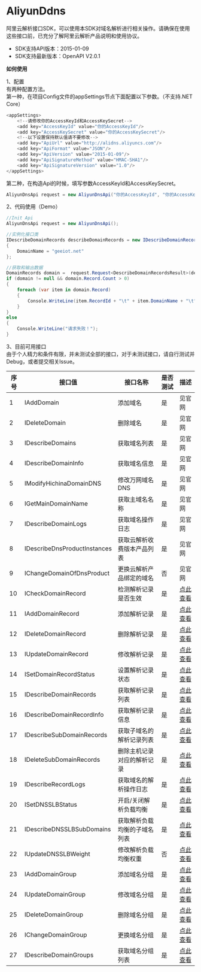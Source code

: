 # AliyunDdns
阿里云解析接口SDK，可以使用本SDK对域名解析进行相关操作。请确保在使用这些接口前，已充分了解阿里云解析产品说明和使用协议。<br />
- SDK支持API版本：2015-01-09
- SDK支持最新版本：OpenAPI V2.0.1

**如何使用**

1、配置<br />
有两种配置方法。<br />
第一种，在项目Config文件的appSettings节点下面配置以下参数。（不支持.NET Core）<br />
```csharp
<appSettings>
    <!--请修改你的AccessKeyId和AccessKeySecret-->
    <add key="AccessKeyId" value="你的AccessKeyId"/>
    <add key="AccessKeySecret" value="你的AccessKeySecret"/>
    <!--以下设置保持默认值请不要修改-->
    <add key="ApiUrl" value="http://alidns.aliyuncs.com"/>
    <add key="ApiFormat" value="JSON"/>
    <add key="ApiVersion" value="2015-01-09"/>
    <add key="ApiSignatureMethod" value="HMAC-SHA1"/>
    <add key="ApiSignatureVersion" value="1.0"/>
</appSettings>
```
第二种，在构造Api的时候，填写参数AccessKeyId和AccessKeySecret。<br />
```csharp
AliyunDnsApi request = new AliyunDnsApi("你的AccessKeyId", "你的AccessKeySecret");
```

2、代码使用（Demo）<br />
```csharp
//Init Api
AliyunDnsApi request = new AliyunDnsApi();

//实例化接口类
IDescribeDomainRecords describeDomainRecords = new IDescribeDomainRecords()
{
    DomainName = "geeiot.net"
};

//获取和输出数据
DomainRecords domain =  request.Request<DescribeDomainRecordsResult>(describeDomainRecords).DomainRecords; //泛型参数为Result实体模型
if (domain != null && domain.Record.Count > 0)
{
    foreach (var item in domain.Record)
    {
        Console.WriteLine(item.RecordId + "\t" + item.DomainName + "\t" + item.Status + "\t" + item.RR + "\t" + item.Value);
    }
}
else
{
    Console.WriteLine("请求失败！");
}
```

3、目前可用接口<br />
由于个人精力和条件有限，并未测试全部的接口，对于未测试接口，请自行测试并Debug，或者提交相关Issue。<br />

| 序号  | 接口值  | 接口名称 | 是否测试 |  描述  |
| ------------ | ------------ | ------- |------------ | ------------ |
| 1  | IAddDomain  | 添加域名  | 是  | 见官网  |
| 2  | IDeleteDomain  | 删除域名  | 是  |  见官网 |
| 3  | IDescribeDomains  | 获取域名列表  | 是  |  见官网 |
| 4  | IDescribeDomainInfo  | 获取域名信息  | 是  |  见官网 |
| 5  | IModifyHichinaDomainDNS  | 修改万网域名DNS  | 是  |  见官网 |
| 6  | IGetMainDomainName  | 获取主域名名称   | 是  | 见官网  |
| 7  | IDescribeDomainLogs  | 获取域名操作日志   | 是  | 见官网  |
| 8  | IDescribeDnsProductInstances  | 获取云解析收费版本产品列表   | 是  | 见官网  |
| 9  | IChangeDomainOfDnsProduct  | 更换云解析产品绑定的域名   | 否  | 见官网  |
| 10  | ICheckDomainRecord  | 检测解析记录是否生效   | 是  | [点此查看](https://help.aliyun.com/document_detail/29770.html?spm=a2c4g.11186623.6.632.57482a2fJsIWI8 "点此查看")  |
| 11  | IAddDomainRecord  | 添加解析记录   | 是  | [点此查看](https://help.aliyun.com/document_detail/29772.html?spm=a2c4g.11186623.6.634.1a2c7d8c0ELy4p "点此查看") |
| 12  | IDeleteDomainRecord  | 删除解析记录   | 是  | [点此查看](https://help.aliyun.com/document_detail/29773.html?spm=a2c4g.11186623.6.635.5cff47d9MTmKi2 "点此查看") |
| 13  | IUpdateDomainRecord  | 修改解析记录   | 是  | [点此查看](https://help.aliyun.com/document_detail/29774.html?spm=a2c4g.11186623.6.636.208f2911qU30OW "点此查看") |
| 14  | ISetDomainRecordStatus  | 设置解析记录状态   | 是  | [点此查看](https://help.aliyun.com/document_detail/29775.html?spm=a2c4g.11186623.6.637.68ca6e00pErW5k "点此查看") |
| 15  | IDescribeDomainRecords  | 获取解析记录列表   | 是  | [点此查看](https://help.aliyun.com/document_detail/29776.html?spm=a2c4g.11186623.6.638.79be2911qegwNF "点此查看") |
| 16  | IDescribeDomainRecordInfo  | 获取解析记录信息   | 是  | [点此查看](https://help.aliyun.com/document_detail/29777.html?spm=a2c4g.11186623.6.639.73114c25AT5ItS "点此查看")|
| 17  | IDescribeSubDomainRecords   | 获取子域名的解析记录列表   | 是  | [点此查看](https://help.aliyun.com/document_detail/29778.html?spm=a2c4g.11186623.6.640.798347d93OwMQN "点此查看")  |
| 18  | IDeleteSubDomainRecords  | 删除主机记录对应的解析记录   | 是  | [点此查看](https://help.aliyun.com/document_detail/29779.html?spm=a2c4g.11186623.6.641.55bb5684TOnon4 "点此查看")  |
| 19  | IDescribeRecordLogs  | 获取域名的解析操作日志   | 是  | [点此查看](https://help.aliyun.com/document_detail/29780.html?spm=a2c4g.11186623.6.642.111e2b4bFa4xyX "点此查看")  |
| 20  | ISetDNSSLBStatus  | 开启/关闭解析负载均衡   | 是  | [点此查看](https://help.aliyun.com/document_detail/29782.html?spm=a2c4g.11186623.6.644.ab015684lMjNo3 "点此查看")  |
| 21  | IDescribeDNSSLBSubDomains  | 获取解析负载均衡的子域名列表   | 是  | [点此查看](https://help.aliyun.com/document_detail/29783.html?spm=a2c4g.11186623.6.645.1b574c25bnb0i4 "点此查看")  |
| 22  | IUpdateDNSSLBWeight  | 修改解析负载均衡权重   | 否  | [点此查看](https://help.aliyun.com/document_detail/29784.html?spm=a2c4g.11186623.6.646.79e527d6KMjZ5g "点此查看")  |
| 23  | IAddDomainGroup  | 添加域名分组   | 是  | [点此查看](https://help.aliyun.com/document_detail/29762.html?spm=a2c4g.11186623.6.626.d8a76aabw0T2tJ "点此查看")  |
| 24  | IUpdateDomainGroup  | 修改域名分组   | 是  | [点此查看](https://help.aliyun.com/document_detail/29763.html?spm=a2c4g.11186623.6.627.6533698efJi0FF "点此查看")  |
| 25  | IDeleteDomainGroup  | 删除域名分组   | 是  | [点此查看](https://help.aliyun.com/document_detail/29764.html?spm=a2c4g.11186623.6.628.1c252a2fkDyKEO "点此查看")  |
| 26  | IChangeDomainGroup  | 更换域名分组   | 是  | [点此查看](https://help.aliyun.com/document_detail/29765.html?spm=a2c4g.11186623.6.629.477a59c8CeLeTd "点此查看")  |
| 27  | IDescribeDomainGroups  | 获取域名分组列表   | 是  | [点此查看](https://help.aliyun.com/document_detail/29766.html?spm=a2c4g.11186623.6.630.3b755ce5jjpZAB "点此查看")  |
